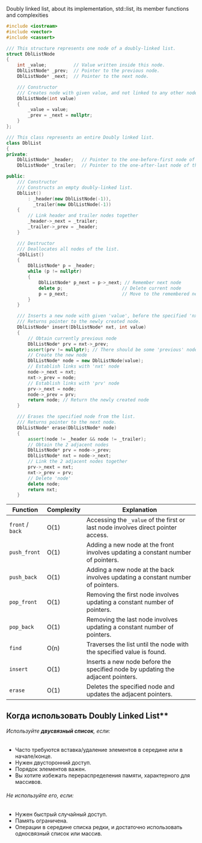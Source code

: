 Doubly linked list, about its implementation,
std::list, its member functions and complexities

```cpp
#include <iostream>
#include <vector>
#include <cassert>

/// This structure represents one node of a doubly-linked list.
struct DblListNode
{
    int _value;          // Value written inside this node.
    DblListNode* _prev;  // Pointer to the previous node.
    DblListNode* _next;  // Pointer to the next node.

    /// Constructor
    /// Creates node with given value, and not linked to any other node.
    DblListNode(int value)
    {
        _value = value;
        _prev = _next = nullptr;
    }
};

/// This class represents an entire Doubly linked list.
class DblList
{
private:
    DblListNode* _header;   // Pointer to the one-before-first node of the list.
    DblListNode* _trailer;  // Pointer to the one-after-last node of the list.

public:
    /// Constructor
    /// Constructs an empty doubly-linked list.
    DblList()
        : _header(new DblListNode(-1)),
          _trailer(new DblListNode(-1))
    {
        // Link header and trailer nodes together
        _header->_next = _trailer;
        _trailer->_prev = _header;
    }

    /// Destructor
    /// Deallocates all nodes of the list.
    ~DblList()
    {
        DblListNode* p = _header;
        while (p != nullptr)
        {
            DblListNode* p_next = p->_next; // Remember next node
            delete p;                      // Delete current node
            p = p_next;                    // Move to the remembered next node
        }
    }

    /// Inserts a new node with given 'value', before the specified 'nxt' node.
    /// Returns pointer to the newly created node.
    DblListNode* insert(DblListNode* nxt, int value)
    {
        // Obtain currently previous node
        DblListNode* prv = nxt->_prev;
        assert(prv != nullptr); // There should be some 'previous' node
        // Create the new node
        DblListNode* node = new DblListNode(value);
        // Establish links with 'nxt' node
        node->_next = nxt;
        nxt->_prev = node;
        // Establish links with 'prv' node
        prv->_next = node;
        node->_prev = prv;
        return node; // Return the newly created node
    }

    /// Erases the specified node from the list.
    /// Returns pointer to the next node.
    DblListNode* erase(DblListNode* node)
    {
        assert(node != _header && node != _trailer);
        // Obtain the 2 adjacent nodes
        DblListNode* prv = node->_prev;
        DblListNode* nxt = node->_next;
        // Link the 2 adjacent nodes together
        prv->_next = nxt;
        nxt->_prev = prv;
        // Delete 'node'
        delete node;
        return nxt;
    }


```


| **Function**     | **Complexity** | **Explanation**                                                                  |
| ---------------- | -------------- | -------------------------------------------------------------------------------- |
| `front` / `back` | O(1)           | Accessing the `_value` of the first or last node involves direct pointer access. |
| `push_front`     | O(1)           | Adding a new node at the front involves updating a constant number of pointers.  |
| `push_back`      | O(1)           | Adding a new node at the back involves updating a constant number of pointers.   |
| `pop_front`      | O(1)           | Removing the first node involves updating a constant number of pointers.         |
| `pop_back`       | O(1)           | Removing the last node involves updating a constant number of pointers.          |
| `find`           | O(n)           | Traverses the list until the node with the specified value is found.             |
| `insert`         | O(1)           | Inserts a new node before the specified node by updating the adjacent pointers.  |
| `erase`          | O(1)           | Deletes the specified node and updates the adjacent pointers.                    |
## Когда использовать Doubly Linked List**

###### Используйте **двусвязный список**, если:
- Часто требуются вставка/удаление элементов в середине или в начале/конце.
- Нужен двусторонний доступ.
- Порядок элементов важен.
- Вы хотите избежать перераспределения памяти, характерного для массивов.

###### Не используйте его, если:
- Нужен быстрый случайный доступ.
- Память ограничена.
- Операции в середине списка редки, и достаточно использовать односвязный список или массив.